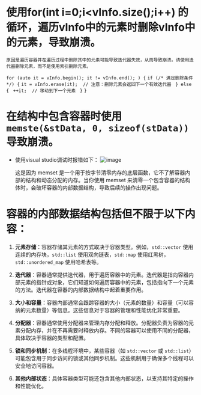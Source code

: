 # 使用for(int i=0;i<vInfo.size();i++) 的循环，遍历vInfo中的元素时删除vInfo中的元素，导致崩溃。

    原因是遍历容器并在遍历过程中删除其中的元素可能导致迭代器失效，从而导致崩溃。请使用迭代器删除元素，而不是使用索引删除元素。

`for (auto it = vInfo.begin(); it != vInfo.end(); ) {`
    `if (/* 满足删除条件 */) {`
        `it = vInfo.erase(it);  // 注意：删除元素会返回下一个有效迭代器`
   ` } else {`
       ` ++it;  // 移动到下一个元素`
   ` }`
`}`

# 在结构中包含容器时使用`memste(&stData, 0, sizeof(stData))` 导致崩溃。

* 使用visual studio调试时报错如下：
  ![image](https://github.com/grow-man/MyLearningRecorder/assets/52662997/28f98e32-db87-4ef5-b62f-655427842c8f)


    这是因为 memset 是一个用于按字节清零内存的底层函数，它不了解容器内部的结构和动态分配的内存。当你使用 memset 来清零一个包含容器的结构体时，会破坏容器的内部数据结构，导致后续的操作出现问题。
    
# 容器的内部数据结构包括但不限于以下内容：

1. **元素存储**：容器存储其元素的方式取决于容器类型。例如，`std::vector` 使用连续的内存块，`std::list` 使用双向链表，`std::map` 使用红黑树，`std::unordered_map` 使用哈希表等。

2. **迭代器**：容器通常提供迭代器，用于遍历容器中的元素。迭代器是指向容器内部元素的指针或对象，它们知道如何遍历容器中的元素，包括指向下一个元素的方法。迭代器在容器的内部数据结构中起着重要作用。

3. **大小和容量**：容器内部通常会跟踪容器的大小（元素的数量）和容量（可以容纳的元素数量）等信息。这些信息对于容器的管理和性能优化非常重要。

4. **分配器**：容器通常使用分配器来管理内存分配和释放。分配器负责为容器的元素分配内存，并在不再需要时释放内存。不同的容器可以使用不同的分配器，具体取决于容器的类型和配置。

5. **锁和同步机制**：在多线程环境中，某些容器（如 `std::vector` 或 `std::list`）可能包含用于同步访问的锁或其他同步机制。这些机制用于确保多个线程可以安全地访问容器。

6. **其他内部状态**：具体容器类型可能还包含其他内部状态，以支持其特定的操作和性能优化。



